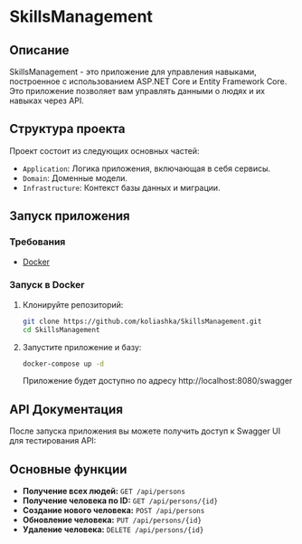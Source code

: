 # SkillsManagement

## Описание

SkillsManagement - это приложение для управления навыками, построенное с использованием ASP.NET Core и Entity Framework Core. Это приложение позволяет вам управлять данными о людях и их навыках через API.

## Структура проекта

Проект состоит из следующих основных частей:

- `Application`: Логика приложения, включающая в себя сервисы.
- `Domain`: Доменные модели.
- `Infrastructure`: Контекст базы данных и миграции.

## Запуск приложения

### Требования

- [Docker](https://www.docker.com/get-started)

### Запуск в Docker

1. Клонируйте репозиторий:

    ```sh
    git clone https://github.com/koliashka/SkillsManagement.git
    cd SkillsManagement
    ```

2. Запустите приложение и базу:

    ```sh
    docker-compose up -d
    ```
    Приложение будет доступно по адресу http://localhost:8080/swagger


## API Документация

После запуска приложения вы можете получить доступ к Swagger UI для тестирования API:


## Основные функции

- **Получение всех людей:** `GET /api/persons`
- **Получение человека по ID:** `GET /api/persons/{id}`
- **Создание нового человека:** `POST /api/persons`
- **Обновление человека:** `PUT /api/persons/{id}`
- **Удаление человека:** `DELETE /api/persons/{id}`

